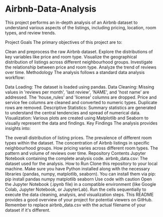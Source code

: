 # Airbnb-Data-Analysis
This project performs an in-depth analysis of an Airbnb dataset to understand various aspects of the listings, including pricing, location, room types, and review trends.

Project Goals
The primary objectives of this project are to:

Clean and preprocess the raw Airbnb dataset.
Explore the distributions of key variables like price and room type.
Visualize the geographical distribution of listings across different neighbourhood groups.
Investigate the relationship between price and room type.
Analyze the trend of reviews over time.
Methodology
The analysis follows a standard data analysis workflow:

Data Loading: The dataset is loaded using pandas.
Data Cleaning: Missing values in 'reviews per month', 'last review', 'NAME', and 'host name' are addressed. The 'house_rules' and 'license' columns are dropped. Price and service fee columns are cleaned and converted to numeric types. Duplicate rows are removed.
Descriptive Statistics: Summary statistics are generated to understand the central tendencies and spread of numerical data.
Visualization: Various plots are created using Matplotlib and Seaborn to visually represent the data and findings.
Key Findings
The analysis provides insights into:

The overall distribution of listing prices.
The prevalence of different room types within the dataset.
The concentration of Airbnb listings in specific neighbourhood groups.
How pricing varies across different room types.
The pattern and volume of reviews over time.
Repository Contents
Jupyter Notebook containing the complete analysis code.
airbnb_data.csv: The dataset used for the analysis.
How to Run
Clone this repository to your local machine.
Make sure you have Python installed along with the necessary libraries (pandas, numpy, matplotlib, seaborn). You can install them via pip:
pip install pandas numpy matplotlib seaborn
Use code with caution
Open the Jupyter Notebook (.ipynb file) in a compatible environment (like Google Colab, Jupyter Notebook, or JupyterLab).
Run the cells sequentially to execute the data cleaning, analysis, and visualization steps.
This README provides a good overview of your project for potential viewers on GitHub. Remember to replace airbnb_data.csv with the actual filename of your dataset if it's different.
